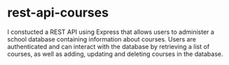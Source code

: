 # rest-api-courses

I constucted a REST API using Express that allows users to administer a school database containing information about courses. Users are authenticated and can interact with the database by retrieving a list of courses, as well as adding, updating and deleting courses in the database.
